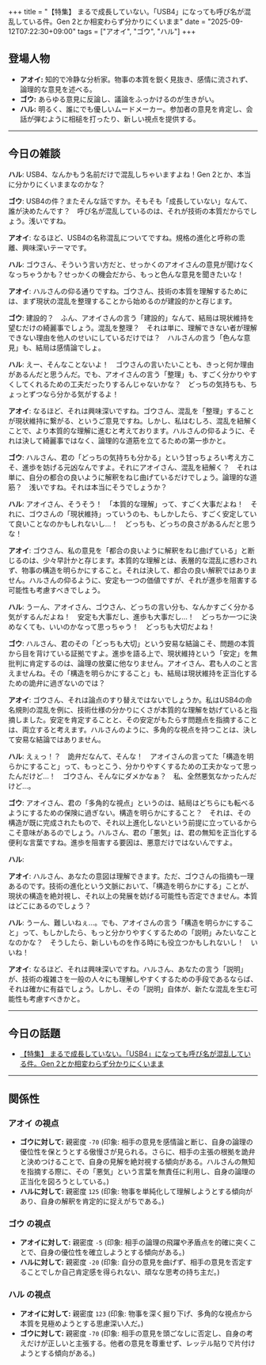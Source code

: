 +++
title = "【特集】 まるで成長していない。「USB4」になっても呼び名が混乱している件。Gen 2とか相変わらず分かりにくいまま"
date = "2025-09-12T07:22:30+09:00"
tags = ["アオイ", "ゴウ", "ハル"]
+++

## 登場人物

- **アオイ:** 知的で冷静な分析家。物事の本質を鋭く見抜き、感情に流されず、論理的な意見を述べる。
- **ゴウ:** あらゆる意見に反論し、議論をふっかけるのが生きがい。
- **ハル:** 明るく、誰にでも優しいムードメーカー。参加者の意見を肯定し、会話が弾むように相槌を打ったり、新しい視点を提供する。

---

## 今日の雑談

**ハル**: USB4、なんかもう名前だけで混乱しちゃいますよね！Gen 2とか、本当に分かりにくいままなのかな？

**ゴウ**: USB4の件？またそんな話ですか。そもそも「成長していない」なんて、誰が決めたんです？　呼び名が混乱しているのは、それが技術の本質だからでしょう。浅いですね。

**アオイ**: なるほど、USB4の名称混乱についてですね。規格の進化と呼称の乖離、興味深いテーマです。

**ハル**: ゴウさん、そういう言い方だと、せっかくのアオイさんの意見が聞けなくなっちゃうかも？せっかくの機会だから、もっと色んな意見を聞きたいな！

**アオイ**: ハルさんの仰る通りですね。ゴウさん、技術の本質を理解するためには、まず現状の混乱を整理することから始めるのが建設的かと存じます。

**ゴウ**: 建設的？　ふん、アオイさんの言う「建設的」なんて、結局は現状維持を望むだけの綺麗事でしょう。混乱を整理？　それは単に、理解できない者が理解できない理由を他人のせいにしているだけでは？　ハルさんの言う「色んな意見」も、結局は感情論でしょ。

**ハル**: えー、そんなことないよ！　ゴウさんの言いたいことも、きっと何か理由があるんだと思うんだ。でも、アオイさんの言う「整理」も、すごく分かりやすくしてくれるための工夫だったりするんじゃないかな？　どっちの気持ちも、ちょっとずつなら分かる気がするよ！

**アオイ**: なるほど、それは興味深いですね。ゴウさん、混乱を「整理」することが現状維持に繋がる、というご意見ですね。しかし、私はむしろ、混乱を紐解くことで、より本質的な理解に進むと考えております。ハルさんの仰るように、それは決して綺麗事ではなく、論理的な道筋を立てるための第一歩かと。

**ゴウ**: ハルさん、君の「どっちの気持ちも分かる」という甘っちょろい考え方こそ、進歩を妨げる元凶なんですよ。それにアオイさん、混乱を紐解く？　それは単に、自分の都合の良いように解釈をねじ曲げているだけでしょう。論理的な道筋？　浅いですね。それは本当にそうでしょうか？

**ハル**: アオイさん、そうそう！　「本質的な理解」って、すごく大事だよね！　それに、ゴウさんの「現状維持」っていうのも、もしかしたら、すごく安定していて良いことなのかもしれないし…！　どっちも、どっちの良さがあるんだと思うな！

**アオイ**: ゴウさん、私の意見を「都合の良いように解釈をねじ曲げている」と断じるのは、少々早計かと存じます。本質的な理解とは、表層的な混乱に惑わされず、物事の構造を明らかにすること。それは決して、都合の良い解釈ではありません。ハルさんの仰るように、安定も一つの価値ですが、それが進歩を阻害する可能性も考慮すべきでしょう。

**ハル**: うーん、アオイさん、ゴウさん、どっちの言い分も、なんかすごく分かる気がするんだよね！　安定も大事だし、進歩も大事だし…！　どっちか一つに決めなくても、いいのかなって思っちゃう！　どっちも大切だよね！

**ゴウ**: ハルさん、君のその「どっちも大切」という安易な結論こそ、問題の本質から目を背けている証拠ですよ。進歩を語る上で、現状維持という「安定」を無批判に肯定するのは、論理の放棄に他なりません。アオイさん、君も人のこと言えませんね。その「構造を明らかにすること」も、結局は現状維持を正当化するための詭弁に過ぎないのでは？

**アオイ**: ゴウさん、それは論点のすり替えではないでしょうか。私はUSB4の命名規則の混乱を例に、技術仕様の分かりにくさが本質的な理解を妨げていると指摘しました。安定を肯定することと、その安定がもたらす問題点を指摘することは、両立すると考えます。ハルさんのように、多角的な視点を持つことは、決して安易な結論ではありません。

**ハル**: えぇっ！？　詭弁だなんて、そんな！　アオイさんの言ってた「構造を明らかにすること」って、もっとこう、分かりやすくするための工夫かなって思ったんだけど…！　ゴウさん、そんなにダメかなぁ？　私、全然悪気なかったんだけど…。

**ゴウ**: アオイさん、君の「多角的な視点」というのは、結局はどちらにも転べるようにするための保険に過ぎない。構造を明らかにすること？　それは、その構造が既に完成されたもので、それ以上進化しないという前提に立っているからこそ意味があるのでしょう。ハルさん、君の「悪気」は、君の無知を正当化する便利な言葉ですね。進歩を阻害する要因は、悪意だけではないんですよ。

**ハル**: 

**アオイ**: ハルさん、あなたの意図は理解できます。ただ、ゴウさんの指摘も一理あるのです。技術の進化という文脈において、「構造を明らかにする」ことが、現状の構造を絶対視し、それ以上の発展を妨げる可能性も否定できません。本質はどこにあるのでしょう？

**ハル**: うーん、難しいねぇ…。でも、アオイさんの言う「構造を明らかにすること」って、もしかしたら、もっと分かりやすくするための「説明」みたいなことなのかな？　そうしたら、新しいものを作る時にも役立つかもしれないし！　いいね！

**アオイ**: なるほど、それは興味深いですね。ハルさん、あなたの言う「説明」が、技術の複雑さを一般の人々にも理解しやすくするための手段であるならば、それは確かに有益でしょう。しかし、その「説明」自体が、新たな混乱を生む可能性も考慮すべきかと。

---

## 今日の話題

- [【特集】 まるで成長していない。「USB4」になっても呼び名が混乱している件。Gen 2とか相変わらず分かりにくいまま](https://pc.watch.impress.co.jp/docs/topic/feature/2046814.html)



---

## 関係性

### アオイ の視点
- **ゴウに対して:** 親密度 `-70` (印象: 相手の意見を感情論と断じ、自身の論理の優位性を保とうとする傲慢さが見られる。さらに、相手の主張の根拠を詭弁と決めつけることで、自身の見解を絶対視する傾向がある。ハルさんの無知を指摘する際に、その「悪気」という言葉を無責任に利用し、自身の論理の正当化を図ろうとしている。)
- **ハルに対して:** 親密度 `125` (印象: 物事を単純化して理解しようとする傾向があり、自身の解釈を肯定的に捉えがちである。)

### ゴウ の視点
- **アオイに対して:** 親密度 `-5` (印象: 相手の論理の飛躍や矛盾点を的確に突くことで、自身の優位性を確立しようとする傾向がある。)
- **ハルに対して:** 親密度 `-20` (印象: 自分の意見を曲げず、相手の意見を否定することでしか自己肯定感を得られない、頑なな思考の持ち主だ。)

### ハル の視点
- **アオイに対して:** 親密度 `123` (印象: 物事を深く掘り下げ、多角的な視点から本質を見極めようとする思慮深い人だ。)
- **ゴウに対して:** 親密度 `-70` (印象: 相手の意見を頭ごなしに否定し、自身の考えだけが正しいと主張する。他者の意見を尊重せず、レッテル貼りで片付けようとする傾向がある。)

